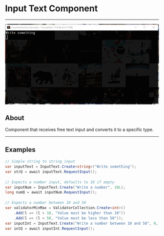 # Input Text Component
---
![gif](../gifs/input-text.gif)
## About

Component that receives free text input and converts it to a specific type.

---
## Examples

```C#
// Simple string to string input
var inputText = InputText.Create<string>("Write something");
var strQ = await inputText.RequestInput();

// Expects a number input, defaults to 10 if empty
var inputNum = InputText.Create("Write a number", 10L);
long numQ = await inputNum.RequestInput();

// Expects a number between 10 and 50
var validatorMinMax = ValidatorCollection.Create<int>()
    .Add(l => (l > 10, "Value must be higher than 10"))
    .Add(l => (l < 50, "Value must be less than 50"));
var inputInt = InputText.Create("Write a number between 10 and 50", 0, validatorMinMax);
var intQ = await inputInt.RequestInput();
```
